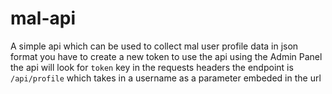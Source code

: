 # mal-api
A simple api which can be used to collect mal user profile data in json format
you have to create a new token to use the api using the Admin Panel
the api will look for `token` key in the requests headers
the endpoint is `/api/profile` which takes in a username as a parameter embeded in the url
